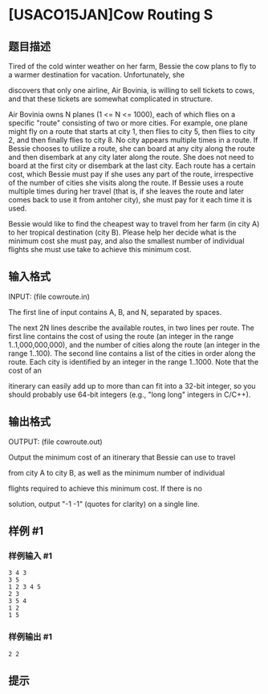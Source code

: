 # [USACO15JAN]Cow Routing S

## 题目描述

Tired of the cold winter weather on her farm, Bessie the cow plans to fly to a warmer destination for vacation.  Unfortunately, she

discovers that only one airline, Air Bovinia, is willing to sell tickets to cows, and that these tickets are somewhat complicated in structure.

Air Bovinia owns N planes (1 <= N <= 1000), each of which flies on a specific "route" consisting of two or more cities.  For example, one plane might fly on a route that starts at city 1, then flies to city 5, then flies to city 2, and then finally flies to city 8.  No city appears multiple times in a route.  If Bessie chooses to utilize a route, she can board at any city along the route and then disembark at any city later along the route.  She does not need to board at the first city or disembark at the last city.  Each route has a certain cost, which Bessie must pay if she uses any part of the route, irrespective of the number of cities she visits along the route.  If Bessie uses a route multiple times during her travel (that is, if she leaves the route and later comes back to use it from antoher city), she must pay for it each time it is used.

Bessie would like to find the cheapest way to travel from her farm (in city A) to her tropical destination (city B). Please help her decide what is the minimum cost she must pay, and also the smallest number of individual flights she must use take to achieve this minimum cost.


## 输入格式

INPUT: (file cowroute.in) 

The first line of input contains A, B, and N, separated by spaces.

The next 2N lines describe the available routes, in two lines per route. The first line contains the cost of using the route (an integer in the range 1..1,000,000,000), and the number of cities along the route (an integer in the range 1..100).  The second line contains a list of the cities in order along the route.  Each city is identified by an integer in the range 1..1000.  Note that the cost of an

itinerary can easily add up to more than can fit into a 32-bit integer, so you should probably use 64-bit integers (e.g., "long long" integers in C/C++).


## 输出格式

OUTPUT: (file cowroute.out) 

Output the minimum cost of an itinerary that Bessie can use to travel

from city A to city B, as well as the minimum number of individual

flights required to achieve this minimum cost.  If there is no

solution, output "-1 -1" (quotes for clarity) on a single line.


## 样例 #1

### 样例输入 #1
```
3 4 3 
3 5 
1 2 3 4 5 
2 3 
3 5 4 
1 2 
1 5
```

### 样例输出 #1

```
2 2
```

## 提示


